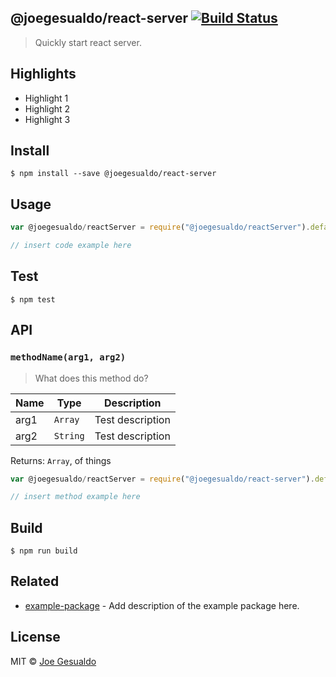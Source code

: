 ## @joegesualdo/react-server [![Build Status](https://travis-ci.org/joegesualdo/react-server.svg?branch=master)](https://travis-ci.org/joegesualdo/react-server)
> Quickly start react server.

## Highlights

- Highlight 1
- Highlight 2
- Highlight 3

## Install
```
$ npm install --save @joegesualdo/react-server 
```

## Usage
```javascript
var @joegesualdo/reactServer = require("@joegesualdo/reactServer").default

// insert code example here
```

## Test
```
$ npm test
```
## API
### `methodName(arg1, arg2)`
> What does this method do?

| Name | Type | Description |
|------|------|-------------|
| arg1 | `Array` | Test description|
| arg2 | `String` | Test description|

Returns: `Array`, of things

```javascript
var @joegesualdo/reactServer = require("@joegesualdo/react-server").default

// insert method example here
```
## Build
```
$ npm run build
```

## Related
- [example-package]() - Add description of the example package here.

## License
MIT © [Joe Gesualdo]()

